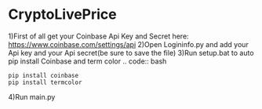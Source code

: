 # CryptoLivePrice

1)First of all get your Coinbase Api Key and Secret here: https://www.coinbase.com/settings/api
2)Open Logininfo.py and add your Api key and your Api secret(be sure to save the file)
3)Run setup.bat to auto pip install Coinbase and term color
.. code:: bash

    pip install coinbase
    pip install termcolor
4)Run main.py